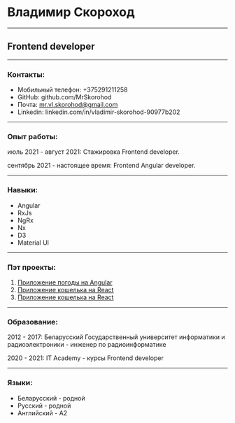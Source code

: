 # Владимир Скороход

********* 
## Frontend developer

*********

### Контакты: 
* Мобильный телефон: +375291211258
* GitHub: github.com/MrSkorohod 
* Почта: mr.vl.skorohod@gmail.com
* Linkedin: linkedin.com/in/vladimir-skorohod-90977b202

********* 

### Опыт работы: 
июль 2021 - август 2021: Стажировка Frontend developer.

сентябрь 2021 - настоящее время: Frontend Angular developer.

*********

### Навыки:
- Angular
- RxJs
- NgRx
- Nx
- D3
- Material UI 

*********

### Пэт проекты:
1. [Приложение погоды на Angular](https://github.com/MrSkorohod/weather_app)
2. [Приложение кошелька на React](https://github.com/MrSkorohod/Tic-Tac-Toe)
3. [Приложение кошелька на React](https://github.com/MrSkorohod/Financial-app)

*********

### Образование:
2012 - 2017: Беларусский Государственный университет информатики и радиоэлектроники - инженер по радиоинформатике

2020 - 2021: IT Academy - курсы Frontend developer

*********

### Языки:
* Беларусский - родной
* Русский - родной
* Английский - A2

